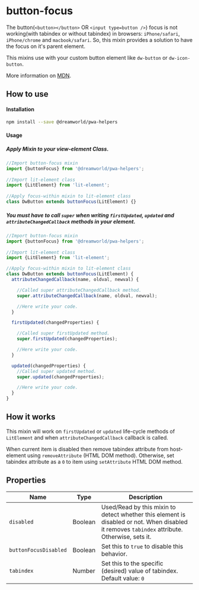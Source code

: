 # button-focus

The button(`<button></button>` OR `<input type=button />`) focus is not working(with tabindex or without tabindex) in browsers: `iPhone/safari`, `iPhone/chrome` and `macbook/safari`. So, this mixin provides a solution to have the focus on it's parent element. 

This mixins use with your custom button element like `dw-button` or `dw-icon-button`.

More information on [MDN](https://developer.mozilla.org/en-US/docs/Web/HTML/Element/button#Clicking_and_focus).


## How to use

#### Installation
```sh
npm install --save @dreamworld/pwa-helpers
```

#### Usage

##### Apply Mixin to your view-element Class.
```javascript
//Import button-focus mixin
import {buttonFocus} from '@dreamworld/pwa-helpers';
	
//Import lit-element class
import {LitElement} from 'lit-element';
	
//Apply focus-within mixin to lit-element class
class DwButton extends buttonFocus(LitElement) {}
```

##### You must have to call `super` when writing `firstUpdated`, `updated` and `attributeChangedCallback` methods in your element.

```javascript
//Import button-focus mixin
import {buttonFocus} from '@dreamworld/pwa-helpers';
	
//Import lit-element class
import {LitElement} from 'lit-element';

//Apply focus-within mixin to lit-element class
class DwButton extends buttonFocus(LitElement) {
  attributeChangedCallback(name, oldval, newval) {

    //Called super attributeChangedCallback method.
    super.attributeChangedCallback(name, oldval, newval);

    //Here write your code.
  }

  firstUpdated(changedProperties) {

    //Called super firstUpdated method.
    super.firstUpdated(changedProperties);

    //Here write your code.
  }

  updated(changedProperties) {
    //Called super updated method.
    super.updated(changedProperties);

    //Here write your code.
  }
}
```

## How it works

This mixin will work on `firstUpdated` or `updated` life-cycle methods of `LitElement` and when `attributeChangedCallback` callback is called. 

When current item is disabled then remove tabindex attribute from host-element using `removeAttribute` (HTML DOM method).
Otherwise, set tabindex attribute as a `0` to item using `setAttribute` HTML DOM method.

## Properties

| Name  | Type | Description |
| ----  | ---- | ----------- |
| `disabled` | Boolean | Used/Read by this mixin to detect whether this element is disabled or not. When disabled it removes `tabindex` attribute. Otherwise, sets it.  |
| `buttonFocusDisabled` | Boolean | Set this to `true` to disable this behavior.  |
| `tabindex` | Number | Set this to the specific (desired) value of tabindex. Default value: `0`|




